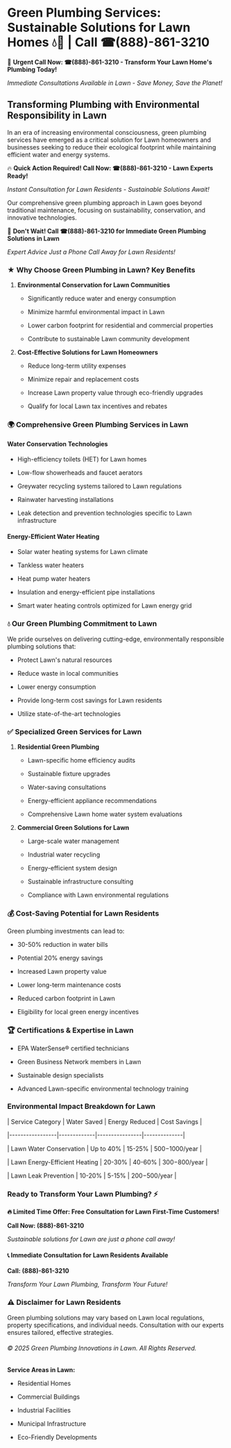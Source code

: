 # Green Plumbing Services: Sustainable Solutions for Lawn Homes 💧🌿 | Call ☎(888)-861-3210

🚨 **Urgent Call Now: ☎(888)-861-3210 - Transform Your Lawn Home's Plumbing Today!**
*Immediate Consultations Available in Lawn - Save Money, Save the Planet!*

## Transforming Plumbing with Environmental Responsibility in Lawn

In an era of increasing environmental consciousness, green plumbing services have emerged as a critical solution for Lawn homeowners and businesses seeking to reduce their ecological footprint while maintaining efficient water and energy systems. 

🔥 **Quick Action Required! Call Now: ☎(888)-861-3210 - Lawn Experts Ready!**
*Instant Consultation for Lawn Residents - Sustainable Solutions Await!*

Our comprehensive green plumbing approach in Lawn goes beyond traditional maintenance, focusing on sustainability, conservation, and innovative technologies.

🚨 **Don't Wait! Call ☎(888)-861-3210 for Immediate Green Plumbing Solutions in Lawn**
*Expert Advice Just a Phone Call Away for Lawn Residents!*

### ★ Why Choose Green Plumbing in Lawn? Key Benefits

1. **Environmental Conservation for Lawn Communities** 
   - Significantly reduce water and energy consumption
   - Minimize harmful environmental impact in Lawn
   - Lower carbon footprint for residential and commercial properties
   - Contribute to sustainable Lawn community development

2. **Cost-Effective Solutions for Lawn Homeowners** 
   - Reduce long-term utility expenses
   - Minimize repair and replacement costs
   - Increase Lawn property value through eco-friendly upgrades
   - Qualify for local Lawn tax incentives and rebates

### 🌍 Comprehensive Green Plumbing Services in Lawn

#### Water Conservation Technologies
- High-efficiency toilets (HET) for Lawn homes
- Low-flow showerheads and faucet aerators
- Greywater recycling systems tailored to Lawn regulations
- Rainwater harvesting installations
- Leak detection and prevention technologies specific to Lawn infrastructure

#### Energy-Efficient Water Heating
- Solar water heating systems for Lawn climate
- Tankless water heaters
- Heat pump water heaters
- Insulation and energy-efficient pipe installations
- Smart water heating controls optimized for Lawn energy grid

### 💧 Our Green Plumbing Commitment to Lawn

We pride ourselves on delivering cutting-edge, environmentally responsible plumbing solutions that:
- Protect Lawn's natural resources
- Reduce waste in local communities
- Lower energy consumption
- Provide long-term cost savings for Lawn residents
- Utilize state-of-the-art technologies

### ✅ Specialized Green Services for Lawn

1. **Residential Green Plumbing**
   - Lawn-specific home efficiency audits
   - Sustainable fixture upgrades
   - Water-saving consultations
   - Energy-efficient appliance recommendations
   - Comprehensive Lawn home water system evaluations

2. **Commercial Green Solutions for Lawn**
   - Large-scale water management
   - Industrial water recycling
   - Energy-efficient system design
   - Sustainable infrastructure consulting
   - Compliance with Lawn environmental regulations

### 💰 Cost-Saving Potential for Lawn Residents

Green plumbing investments can lead to:
- 30-50% reduction in water bills
- Potential 20% energy savings
- Increased Lawn property value
- Lower long-term maintenance costs
- Reduced carbon footprint in Lawn
- Eligibility for local green energy incentives

### 🏆 Certifications & Expertise in Lawn

- EPA WaterSense® certified technicians
- Green Business Network members in Lawn
- Sustainable design specialists
- Advanced Lawn-specific environmental technology training

### Environmental Impact Breakdown for Lawn

| Service Category | Water Saved | Energy Reduced | Cost Savings |
|-----------------|-------------|----------------|--------------|
| Lawn Water Conservation | Up to 40% | 15-25% | $500-$1000/year |
| Lawn Energy-Efficient Heating | 20-30% | 40-60% | $300-$800/year |
| Lawn Leak Prevention | 10-20% | 5-15% | $200-$500/year |

### Ready to Transform Your Lawn Plumbing? ⚡

**🔥 Limited Time Offer: Free Consultation for Lawn First-Time Customers!**

**Call Now: (888)-861-3210**
*Sustainable solutions for Lawn are just a phone call away!*

#### 📞 Immediate Consultation for Lawn Residents Available

**Call: (888)-861-3210**
*Transform Your Lawn Plumbing, Transform Your Future!*

### ⚠️ Disclaimer for Lawn Residents

Green plumbing solutions may vary based on Lawn local regulations, property specifications, and individual needs. Consultation with our experts ensures tailored, effective strategies.

###### © 2025 Green Plumbing Innovations in Lawn. All Rights Reserved.

**Service Areas in Lawn:** 
- Residential Homes
- Commercial Buildings
- Industrial Facilities
- Municipal Infrastructure
- Eco-Friendly Developments